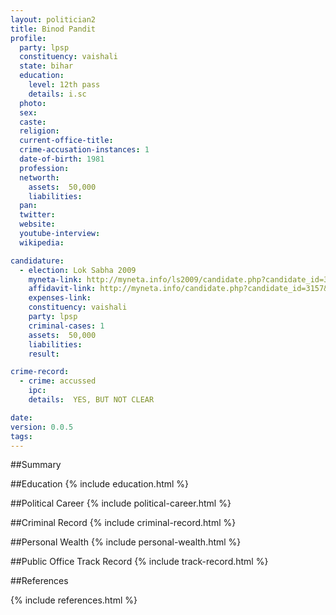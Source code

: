 ```yaml
---
layout: politician2
title: Binod Pandit
profile: 
  party: lpsp
  constituency: vaishali
  state: bihar
  education: 
    level: 12th pass
    details: i.sc
  photo: 
  sex: 
  caste: 
  religion: 
  current-office-title: 
  crime-accusation-instances: 1
  date-of-birth: 1981
  profession: 
  networth: 
    assets:  50,000
    liabilities: 
  pan: 
  twitter: 
  website: 
  youtube-interview: 
  wikipedia: 

candidature: 
  - election: Lok Sabha 2009
    myneta-link: http://myneta.info/ls2009/candidate.php?candidate_id=3157
    affidavit-link: http://myneta.info/candidate.php?candidate_id=3157&scan=original
    expenses-link: 
    constituency: vaishali 
    party: lpsp
    criminal-cases: 1
    assets:  50,000
    liabilities: 
    result:  

crime-record: 
  - crime: accussed
    ipc: 
    details:  YES, BUT NOT CLEAR  

date: 
version: 0.0.5
tags: 
---
```

##Summary


##Education
{% include education.html %}


##Political Career
{% include political-career.html %}


##Criminal Record
{% include criminal-record.html %}


##Personal Wealth
{% include personal-wealth.html %}


##Public Office Track Record
{% include track-record.html %}


##References


{% include references.html %}